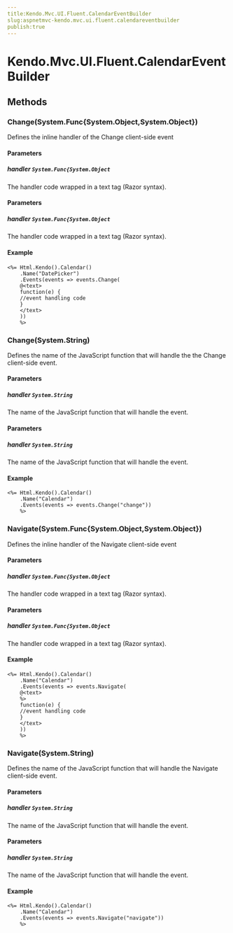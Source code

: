 ```yaml
---
title:Kendo.Mvc.UI.Fluent.CalendarEventBuilder
slug:aspnetmvc-kendo.mvc.ui.fluent.calendareventbuilder
publish:true
---
```


# Kendo.Mvc.UI.Fluent.CalendarEventBuilder

## Methods

### Change(System.Func{System.Object,System.Object})
Defines the inline handler of the Change client-side event

#### Parameters

##### handler `System.Func{System.Object`
The handler code wrapped in a text tag (Razor syntax).

#### Parameters

##### handler `System.Func{System.Object`
The handler code wrapped in a text tag (Razor syntax).

#### Example
    <%= Html.Kendo().Calendar()
        .Name("DatePicker")
        .Events(events => events.Change(
        @<text>
        function(e) {
        //event handling code
        }
        </text>
        ))
        %>

### Change(System.String)
Defines the name of the JavaScript function that will handle the the Change client-side event.

#### Parameters

##### handler `System.String`
The name of the JavaScript function that will handle the event.

#### Parameters

##### handler `System.String`
The name of the JavaScript function that will handle the event.

#### Example
    <%= Html.Kendo().Calendar()
        .Name("Calendar")
        .Events(events => events.Change("change"))
        %>

### Navigate(System.Func{System.Object,System.Object})
Defines the inline handler of the Navigate client-side event

#### Parameters

##### handler `System.Func{System.Object`
The handler code wrapped in a text tag (Razor syntax).

#### Parameters

##### handler `System.Func{System.Object`
The handler code wrapped in a text tag (Razor syntax).

#### Example
    <%= Html.Kendo().Calendar()
        .Name("Calendar")
        .Events(events => events.Navigate(
        @<text>
        %>
        function(e) {
        //event handling code
        }
        </text>
        ))
        %>

### Navigate(System.String)
Defines the name of the JavaScript function that will handle the Navigate client-side event.

#### Parameters

##### handler `System.String`
The name of the JavaScript function that will handle the event.

#### Parameters

##### handler `System.String`
The name of the JavaScript function that will handle the event.

#### Example
    <%= Html.Kendo().Calendar()
        .Name("Calendar")
        .Events(events => events.Navigate("navigate"))
        %>